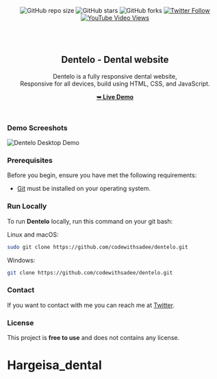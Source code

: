 <div align="center">
  
  ![GitHub repo size](https://img.shields.io/github/repo-size/codewithsadee/dentelo)
  ![GitHub stars](https://img.shields.io/github/stars/codewithsadee/dentelo?style=social)
  ![GitHub forks](https://img.shields.io/github/forks/codewithsadee/dentelo?style=social)
  [![Twitter Follow](https://img.shields.io/twitter/follow/codewithsadee?style=social)](https://twitter.com/intent/follow?screen_name=codewithsadee)
  [![YouTube Video Views](https://img.shields.io/youtube/views/q0WvF0OVWVg?style=social)](https://youtu.be/q0WvF0OVWVg)

  <br />
  <br />

  <h2 align="center">Dentelo - Dental website</h2>

  Dentelo is a fully responsive dental website, <br />Responsive for all devices, build using HTML, CSS, and JavaScript.

  <a href="https://codewithsadee.github.io/dentelo/"><strong>➥ Live Demo</strong></a>

</div>

<br />

### Demo Screeshots

![Dentelo Desktop Demo](./readme-images/desktop.png "Desktop Demo")

### Prerequisites

Before you begin, ensure you have met the following requirements:

* [Git](https://git-scm.com/downloads "Download Git") must be installed on your operating system.

### Run Locally

To run **Dentelo** locally, run this command on your git bash:

Linux and macOS:

```bash
sudo git clone https://github.com/codewithsadee/dentelo.git
```

Windows:

```bash
git clone https://github.com/codewithsadee/dentelo.git
```

### Contact

If you want to contact with me you can reach me at [Twitter](https://www.twitter.com/codewithsadee).

### License

This project is **free to use** and does not contains any license.
# Hargeisa_dental
